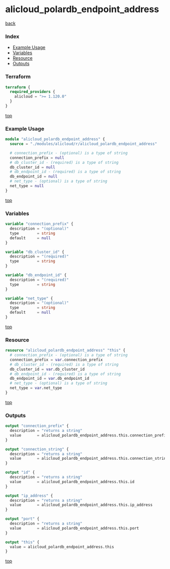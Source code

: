 # alicloud_polardb_endpoint_address

[back](../alicloud.md)

### Index

- [Example Usage](#example-usage)
- [Variables](#variables)
- [Resource](#resource)
- [Outputs](#outputs)

### Terraform

```terraform
terraform {
  required_providers {
    alicloud = ">= 1.120.0"
  }
}
```

[top](#index)

### Example Usage

```terraform
module "alicloud_polardb_endpoint_address" {
  source = "./modules/alicloud/r/alicloud_polardb_endpoint_address"

  # connection_prefix - (optional) is a type of string
  connection_prefix = null
  # db_cluster_id - (required) is a type of string
  db_cluster_id = null
  # db_endpoint_id - (required) is a type of string
  db_endpoint_id = null
  # net_type - (optional) is a type of string
  net_type = null
}
```

[top](#index)

### Variables

```terraform
variable "connection_prefix" {
  description = "(optional)"
  type        = string
  default     = null
}

variable "db_cluster_id" {
  description = "(required)"
  type        = string
}

variable "db_endpoint_id" {
  description = "(required)"
  type        = string
}

variable "net_type" {
  description = "(optional)"
  type        = string
  default     = null
}
```

[top](#index)

### Resource

```terraform
resource "alicloud_polardb_endpoint_address" "this" {
  # connection_prefix - (optional) is a type of string
  connection_prefix = var.connection_prefix
  # db_cluster_id - (required) is a type of string
  db_cluster_id = var.db_cluster_id
  # db_endpoint_id - (required) is a type of string
  db_endpoint_id = var.db_endpoint_id
  # net_type - (optional) is a type of string
  net_type = var.net_type
}
```

[top](#index)

### Outputs

```terraform
output "connection_prefix" {
  description = "returns a string"
  value       = alicloud_polardb_endpoint_address.this.connection_prefix
}

output "connection_string" {
  description = "returns a string"
  value       = alicloud_polardb_endpoint_address.this.connection_string
}

output "id" {
  description = "returns a string"
  value       = alicloud_polardb_endpoint_address.this.id
}

output "ip_address" {
  description = "returns a string"
  value       = alicloud_polardb_endpoint_address.this.ip_address
}

output "port" {
  description = "returns a string"
  value       = alicloud_polardb_endpoint_address.this.port
}

output "this" {
  value = alicloud_polardb_endpoint_address.this
}
```

[top](#index)